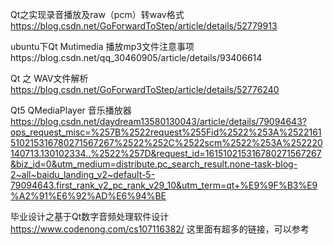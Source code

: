 Qt之实现录音播放及raw（pcm）转wav格式 https://blog.csdn.net/GoForwardToStep/article/details/52779913

ubuntu下Qt Mutimedia 播放mp3文件注意事项https://blog.csdn.net/qq_30460905/article/details/93406614

Qt 之 WAV文件解析 https://blog.csdn.net/GoForwardToStep/article/details/52776240

Qt5 QMediaPlayer 音乐播放器 https://blog.csdn.net/daydream13580130043/article/details/79094643?ops_request_misc=%257B%2522request%255Fid%2522%253A%2522161510215316780271567267%2522%252C%2522scm%2522%253A%252220140713.130102334..%2522%257D&request_id=161510215316780271567267&biz_id=0&utm_medium=distribute.pc_search_result.none-task-blog-2~all~baidu_landing_v2~default-5-79094643.first_rank_v2_pc_rank_v29_10&utm_term=qt+%E9%9F%B3%E9%A2%91%E6%92%AD%E6%94%BE

毕业设计之基于Qt数字音频处理软件设计 https://www.codenong.com/cs107116382/ 这里面有超多的链接，可以参考

